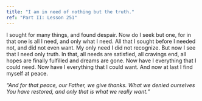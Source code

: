 ```yaml
---
title: "I am in need of nothing but the truth."
ref: "Part II: Lesson 251"
---
```


I sought for many things, and found despair. Now do I seek but one, for
in that one is all I need, and only what I need. All that I sought
before I needed not, and did not even want. My only need I did not
recognize. But now I see that I need only truth. In that, all needs are
satisfied, all cravings end, all hopes are finally fulfilled and dreams
are gone. Now have I everything that I could need. Now have I everything
that I could want. And now at last I find myself at peace.

*“And for that peace, our Father, we give thanks. What we denied
ourselves You have restored, and only that is what we really want.”*

